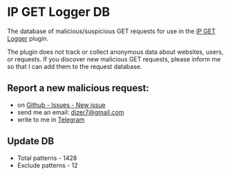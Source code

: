 # IP GET Logger DB

The database of malicious/suspicious GET requests for use in the [IP GET Logger](https://github.com/pekarskyi/ip-get-logger) plugin.

The plugin does not track or collect anonymous data about websites, users, or requests.
If you discover new malicious GET requests, please inform me so that I can add them to the request database.

## Report a new malicious request:

- on [Github - Issues - New issue](https://github.com/pekarskyi/ip-get-logger/issues)
- send me an email: dizer7@gmail.com
- write to me in [Telegram](https://telegram.im/@sovka7)

## Update DB
- Total patterns - 1428
- Exclude patterns - 12